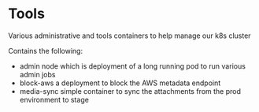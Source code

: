 # Tools
Various administrative and tools containers to help manage our k8s cluster

Contains the following:

- admin node which is deployment of a long running pod to run various admin jobs
- block-aws a deployment to block the AWS metadata endpoint
- media-sync simple container to sync the attachments from the prod environment to stage
